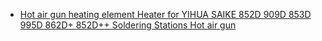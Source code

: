 - [Hot air gun heating element Heater for YIHUA SAIKE 852D 909D 853D 995D 862D+ 852D++ Soldering Stations Hot air gun](https://www.aliexpress.us/item/2255800623793042.html)
